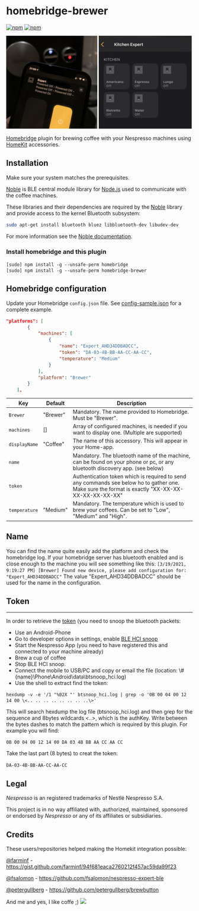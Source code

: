 # homebridge-brewer
<!-- [![verified-by-homebridge](https://badgen.net/badge/homebridge/verified/purple)](https://github.com/homebridge/homebridge/wiki/Verified-Plugins) -->
[![npm](https://img.shields.io/npm/v/homebridge-brewer.svg)](https://www.npmjs.com/package/homebridge-brewer) [![npm](https://img.shields.io/npm/dt/homebridge-brewer.svg)](https://www.npmjs.com/package/homebridge-brewer)

<img src="https://github.com/tritter/homebridge-brewer/blob/master/.img/sample.jpg?raw=true" height=250 >
<img src="https://github.com/tritter/homebridge-brewer/blob/master/.img/homekit.jpg?raw=true" height=250 >


[Homebridge](https://github.com/nfarina/homebridge) plugin for brewing coffee with your Nespresso machines using [HomeKit](https://www.apple.com/ios/home/) accessories.

## Installation
Make sure your system matches the prerequisites.

[Noble](https://github.com/noble/noble) is BLE central module library for [Node.js](https://nodejs.org/) used to communicate with the coffee machines.

 These libraries and their dependencies are required by the [Noble](https://www.npmjs.com/package/noble) library and provide access to the kernel Bluetooth subsystem:

```sh
sudo apt-get install bluetooth bluez libbluetooth-dev libudev-dev
```

For more information see the [Noble documentation](https://github.com/noble/noble#readme).

### Install homebridge and this plugin
```
[sudo] npm install -g --unsafe-perm homebridge
[sudo] npm install -g --unsafe-perm homebridge-brewer
```

## Homebridge configuration
Update your Homebridge `config.json` file. See [config-sample.json](config-sample.json) for a complete example.

```json
"platforms": [
        {
            "machines": [
                {
                    "name": "Expert_AHD34DDBADCC",
                    "token": "DA-03-4B-BB-AA-CC-AA-CC",
                    "temperature": "Medium"
                }
            ],
            "platform": "Brewer"
        }
    ],
```


| Key                     | Default         | Description                                                                                                                                                                                                 |
|-------------------------|-----------------|-------------------------------------------------------------------------------------------------------------------------------------------------------------------------------------------------------------|
| `Brewer`|"Brewer"| Mandatory. The name provided to Homebridge. Must be "Brewer".|
| `machines`|[]|Array of configured machines, is needed if you want to display one. (Multiple are supported)|
| `displayName`|"Coffee"| The name of this accessory. This will appear in your Home-app. 
| `name`|| Mandatory. The bluetooth name of the machine, can be found on your phone or pc, or any bluetooth discovery app. (see below)
| `token`||Authentication token which is required to send any commands see below ho to gather one. Make sure the format is exactly "XX-XX-XX-XX-XX-XX-XX-XX"|
| `temperature`|"Medium"| Mandatory. The temperature which is used to brew your coffees. Can be set to "Low", "Medium" and "High".

## Name
You can find the name quite easily add the platform and check the homebridge log. If your homebridge server has bluetooth enabled and is close enough to the machine you will see something like this:
```[3/19/2021, 9:19:27 PM] [Brewer] Found new device, please add configuration for: "Expert_AHD34DDBADCC"```
The value "Expert_AHD34DDBADCC" should be used for the name in the configuration.


## Token
-----------------
In order to retrieve the [token](https://gist.github.com/farminf/94f681eaca2760212f457ac59da99f23) (you need to snoop the bluetooth packets:

* Use an Android-Phone
* Go to developer options in settings, enable [BLE HCI snoop](https://urish.medium.com/reverse-engineering-a-bluetooth-lightbulb-56580fcb7546)
* Start the Nespresso App (you need to have registered this and connected to your machine already)
* Brew a cup of coffee
* Stop BLE HCI snoop.
* Connect the mobile to USB/PC and copy or email the file (location: \\#{name}\Phone\Android\data\btsnoop_hci.log)
* Use the shell to extract find the token:
```
hexdump -v -e '/1 "%02X "' btsnoop_hci.log | grep -o '0B 00 04 00 12 14 00 \<.. .. .. .. .. .. .. ..\>'
```
This will search hexdump the log file (btsnoop_hci.log) and then grep for the sequence and 8bytes wildcards <..>, which is the authKey. Write between the bytes dashes to match the pattern which is required by this plugin. For example you will find:
```
0B 00 04 00 12 14 00 DA 03 4B BB AA CC AA CC
```
Take the last part (8 bytes) to creat the token:

`DA-03-4B-BB-AA-CC-AA-CC`


## Legal

*Nespresso* is an registered trademarks of Nestlé Nespresso S.A.

This project is in no way affiliated with, authorized, maintained, sponsored or endorsed by *Nespresso* or any of its affiliates or subsidiaries.

## Credits
These users/repositories helped making the Homekit integration possible:

[@farminf](https://gist.github.com/farminf) - https://gist.github.com/farminf/94f681eaca2760212f457ac59da99f23

[@fsalomon](https://github.com/fsalomon/nespresso-expert-ble/commits?author=fsalomon) - https://github.com/fsalomon/nespresso-expert-ble

[@petergullberg](https://github.com/petergullberg) - https://github.com/petergullberg/brewbutton

And me and yes, I like coffe ;)
[<img src="https://github.com/tritter/homebridge-brewer/blob/master/.img/coffee-button.png?raw=true" height=50 >](https://www.buymeacoffee.com/tritter)
